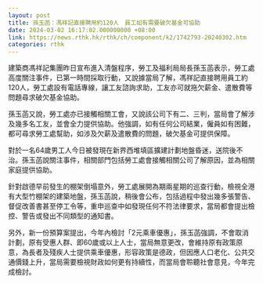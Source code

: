 ```yaml
---
layout: post
title: 孫玉菡：馮祥記直接聘用約120人　員工如有需要破欠基金可協助
date: 2024-03-02 16:17:02.000000000 +08:00
link: https://news.rthk.hk/rthk/ch/component/k2/1742793-20240302.htm
categories: rthk
---
```


建築商馮祥記集團昨日宣布進入清盤程序，勞工及福利局局長孫玉菡表示，勞工處高度關注事件，已第一時間採取行動，又說據當局了解，馮祥記直接聘用員工約120人，勞工處設有電話專線，讓工友諮詢求助，工友亦可就拖欠薪金、遣散費等問題尋求破欠基金協助。

孫玉菡又說，勞工處亦已接觸相關工會，又說該公司下有二、三判，當局會了解涉及幾多名工友，並會全力提供協助。他強調，如有任何公司結業，僱員如有困難，都可尋求勞工處幫助，如涉及欠薪及遣散費的問題，破欠基金可提供保障。

對於一名64歲男工人今日被發現在新界西堆填區擴建計劃地盤昏迷，送院後不治。孫玉菡說關注事件，相關部門包括勞工處會接觸相關公司了解原因，並為相關家庭提供協助。

針對啟德早前發生的棚架倒塌意外，​勞工處展開為期兩星期的巡查行動，檢視全港有大型竹棚架的建築地盤，孫玉菡說，稍後會公布，包括過程中發出幾多張警告、督促改善書甚至停工令等，重申巡查中如發現任何不符法律要求，當局都會提出檢控、警告或發出不同類型的通知書。

另外，新一份預算案提出，今年內檢討「2元乘車優惠」，孫玉菡強調，不會取消計劃，原有受惠人群、即60歲或以上人士，當局無意更改，會維持原有政策原意，為長者及殘疾人士提供乘車優惠，形容政策是德政，但因應人口老化、公共交通價錢上升，當局需要檢視財政如何更有持續性，而當局會聆聽社會意見，今年完成檢討。
